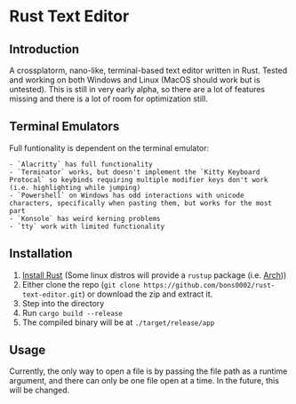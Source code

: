 # Rust Text Editor

## Introduction

A crossplatorm, nano-like, terminal-based text editor written in Rust. Tested and working on both Windows and Linux (MacOS should work but is untested). This is still in very early alpha, so there are a lot of features missing and there is a lot of room for optimization still.

## Terminal Emulators

Full funtionality is dependent on the terminal emulator:

    - `Alacritty` has full functionality
    - `Terminator` works, but doesn't implement the `Kitty Keyboard Protocal` so keybinds requiring multiple modifier keys don't work (i.e. highlighting while jumping)
    - `Powershell` on Windows has odd interactions with unicode characters, specifically when pasting them, but works for the most part
    - `Konsole` has weird kerning problems
    - `tty` work with limited functionality

## Installation

1. [Install Rust](https://www.rust-lang.org/tools/install) (Some linux distros will provide a `rustup` package (i.e. [Arch](https://archlinux.org/packages/?name=rustup)))
2. Either clone the repo (`git clone https://github.com/bons0002/rust-text-editor.git`) or download the zip and extract it.
3. Step into the directory
4. Run `cargo build --release`
5. The compiled binary will be at `./target/release/app`

## Usage

Currently, the only way to open a file is by passing the file path as a runtime argument, and there can only be one file open at a time. In the future, this will be changed.
